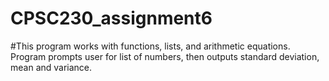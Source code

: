 # CPSC230_assignment6

#This program works with functions, lists, and arithmetic equations. Program prompts user for list of numbers, then outputs standard deviation, mean and variance. 

